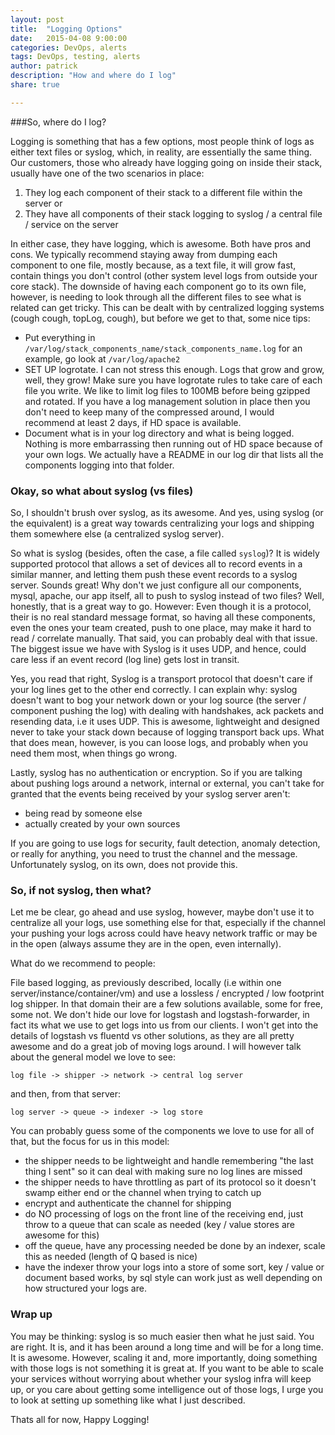 ```yaml
---
layout: post
title:  "Logging Options"
date:   2015-04-08 9:00:00
categories: DevOps, alerts
tags: DevOps, testing, alerts
author: patrick
description: "How and where do I log"
share: true

---
```

###So, where do I log?

Logging is something that has a few options, most people think of logs as either text files or syslog, which, in reality, are essentially the same thing. Our customers, those who already have logging going on inside their stack, usually have one of the two scenarios in place:

1. They log each component of their stack to a different file within the server
or
2. They have all components of their stack logging to syslog / a central file / service on the server 

In either case, they have logging, which is awesome.  Both have pros and cons.  We typically recommend staying away from dumping each component to one file, mostly because, as a text file, it will grow fast, contain things you don't control (other system level logs from outside your core stack).  The downside of having each component go to its own file, however, is needing to look through all the different files to see what is related can get tricky.  This can be dealt with by centralized logging systems (cough cough, topLog, cough), but before we get to that, some nice tips:

- Put everything in `/var/log/stack_components_name/stack_components_name.log` for an example, go look at `/var/log/apache2`
- SET UP logrotate.  I can not stress this enough.  Logs that grow and grow, well, they grow!  Make sure you have logrotate rules to take care of each file you write.  We like to limit log files to 100MB before being gzipped and rotated.  If you have a log management solution in place then you don't need to keep many of the compressed around, I would recommend at least 2 days, if HD space is available.
- Document what is in your log directory and what is being logged.  Nothing is more embarrassing then running out of HD space because of your own logs.  We actually have a README in our log dir that lists all the components logging into that folder.

### Okay, so what about syslog (vs files) ###

So, I shouldn't brush over syslog, as its awesome.  And yes, using syslog (or the equivalent) is a great way towards centralizing your logs and shipping them somewhere else (a centralized syslog server).

So what is syslog (besides, often the case, a file called `syslog`)?  It is widely supported protocol that allows a set of devices all to record events in a similar manner, and letting them push these event records to a syslog server.  Sounds great!  Why don't we just configure all our components, mysql, apache, our app itself, all to push to syslog instead of two files?  Well, honestly, that is a great way to go.  However: Even though it is a protocol, their is no real standard message format, so having all these components, even the ones your team created, push to one place, may make it hard to read / correlate manually. That said, you can probably deal with that issue.  The biggest issue we have with Syslog is it uses UDP, and hence, could care less if an event record (log line) gets lost in transit.

Yes, you read that right, Syslog is a transport protocol that doesn't care if your log lines get to the other end correctly.  I can explain why: syslog doesn't want to bog your network down or your log source (the server / component pushing the log) with dealing with handshakes, ack packets and resending data, i.e it uses UDP.  This is awesome, lightweight and designed never to take your stack down because of logging transport back ups.  What that does mean, however, is you can loose logs, and probably when you need them most, when things go wrong.

Lastly, syslog has no authentication or encryption.  So if you are talking about pushing logs around a network, internal or external, you can't take for granted that the events being received by your syslog server aren't:
- being read by someone else
- actually created by your own sources

If you are going to use logs for security, fault detection, anomaly detection, or really for anything, you need to trust the channel and the message.  Unfortunately syslog, on its own, does not provide this.

### So, if not syslog, then what? ###

Let me be clear, go ahead and use syslog, however, maybe don't use it to centralize all your logs, use something else for that, especially if the channel your pushing your logs across could have heavy network traffic or may be in the open (always assume they are in the open, even internally).

What do we recommend to people: 

File based logging, as previously described, locally (i.e within one server/instance/container/vm) and use a lossless / encrypted / low footprint log shipper.  In that domain their are a few solutions available, some for free, some not.  We don't hide our love for logstash and logstash-forwarder, in fact its what we use to get logs into us from our clients.  I won't get into the details of logstash vs fluentd vs other solutions, as they are all pretty awesome and do a great job of moving logs around.  I will however talk about the general model we love to see:

`log file -> shipper -> network -> central log server`

and then, from that server:

`log server -> queue -> indexer -> log store`

You can probably guess some of the components we love to use for all of that, but the focus for us in this model:

- the shipper needs to be lightweight and handle remembering "the last thing I sent" so it can deal with making sure no log lines are missed
- the shipper needs to have throttling as part of its protocol so it doesn't swamp either end or the channel when trying to catch up
- encrypt and authenticate the channel for shipping
- do NO processing of logs on the front line of the receiving end, just throw to a queue that can scale as needed (key / value stores are awesome for this)
- off the queue, have any processing needed be done by an indexer, scale this as needed (length of Q based is nice)
- have the indexer throw your logs into a store of some sort, key / value or document based works, by sql style can work just as well depending on how structured your logs are.


### Wrap up ###


You may be thinking: syslog is so much easier then what he just said.  You are right.  It is, and it has been around a long time and will be for a long time.  It is awesome.  However, scaling it and, more importantly, doing something with those logs is not something it is great at.  If you want to be able to scale your services without worrying about whether your syslog infra will keep up, or you care about getting some intelligence out of those logs, I urge you to look at setting up something like what I just described.

Thats all for now,
Happy Logging!



